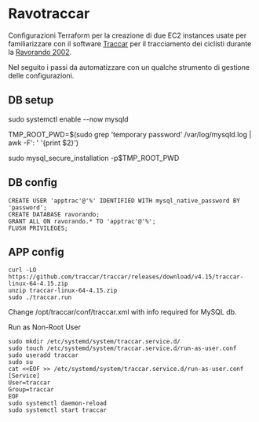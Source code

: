 # Ravotraccar

Configurazioni Terraform per la creazione di due EC2 instances usate per familiarizzare con il software [Traccar](https://www.traccar.org/) per il tracciamento dei ciclisti durante la [Ravorando 2002](https://www.gsravonese.it/ravorando-2022/).

Nel seguito i passi da automatizzare con un qualche strumento di gestione delle configurazioni.

## DB setup

sudo systemctl enable --now mysqld

TMP_ROOT_PWD=$(sudo grep 'temporary password' /var/log/mysqld.log | awk -F': ' '{print $2}')

sudo mysql_secure_installation -p$TMP_ROOT_PWD

## DB config
```
CREATE USER 'apptrac'@'%' IDENTIFIED WITH mysql_native_password BY 'password';
CREATE DATABASE ravorando;
GRANT ALL ON ravorando.* TO 'apptrac'@'%';
FLUSH PRIVILEGES;
```

## APP config

```
curl -LO https://github.com/traccar/traccar/releases/download/v4.15/traccar-linux-64-4.15.zip
unzip traccar-linux-64-4.15.zip
sudo ./traccar.run
```

Change /opt/traccar/conf/traccar.xml with info required for MySQL db.

Run as Non-Root User
```
sudo mkdir /etc/systemd/system/traccar.service.d/
sudo touch /etc/systemd/system/traccar.service.d/run-as-user.conf
sudo useradd traccar
sudo su
cat <<EOF >> /etc/systemd/system/traccar.service.d/run-as-user.conf
[Service]
User=traccar
Group=traccar
EOF
sudo systemctl daemon-reload
sudo systemctl start traccar
```
